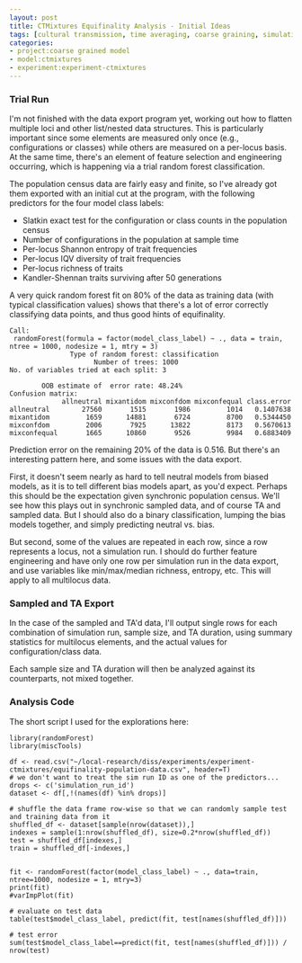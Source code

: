 ```yaml
---
layout: post
title: CTMixtures Equifinality Analysis - Initial Ideas
tags: [cultural transmission, time averaging, coarse graining, simulation, dissertation, open science, reproducible science, experiments, experiment-ctmixture]
categories: 
- project:coarse grained model
- model:ctmixtures
- experiment:experiment-ctmixtures
---
```


### Trial Run ###

I'm not finished with the data export program yet, working out how to flatten multiple loci and other list/nested data structures.  This is particularly important since some elements are measured only once (e.g., configurations or classes) while others are measured on a per-locus basis.  At the same time, there's an element of feature selection and engineering occurring, which is happening via a trial random forest classification.  

The population census data are fairly easy and finite, so I've already got them exported with an initial cut at the program, with the following predictors for the four model class labels:

* Slatkin exact test for the configuration or class counts in the population census
* Number of configurations in the population at sample time
* Per-locus Shannon entropy of trait frequencies
* Per-locus IQV diversity of trait frequencies
* Per-locus richness of traits
* Kandler-Shennan traits surviving after 50 generations

A very quick random forest fit on 80% of the data as training data (with typical classification values) shows that there's a lot of error correctly classifying data points, and thus good hints of equifinality.  

```
Call:
 randomForest(formula = factor(model_class_label) ~ ., data = train,      ntree = 1000, nodesize = 1, mtry = 3) 
               Type of random forest: classification
                     Number of trees: 1000
No. of variables tried at each split: 3

        OOB estimate of  error rate: 48.24%
Confusion matrix:
             allneutral mixantidom mixconfdom mixconfequal class.error
allneutral        27560       1515       1986         1014   0.1407638
mixantidom         1659      14881       6724         8700   0.5344450
mixconfdom         2006       7925      13822         8173   0.5670613
mixconfequal       1665      10860       9526         9984   0.6883409
```

Prediction error on the remaining 20% of the data is 0.516.  But there's an interesting pattern here, and some issues with the data export.  

First, it doesn't seem nearly as hard to tell neutral models from biased models, as it is to tell different bias models apart, as you'd expect.  Perhaps this should be the expectation given synchronic population census.  We'll see how this plays out in synchronic sampled data, and of course TA and sampled data.  But I should also do a binary classification, lumping the bias models together, and simply predicting neutral vs. bias.  

But second, some of the values are repeated in each row, since a row represents a locus, not a simulation run.  I should do further feature engineering and have only one row per simulation run in the data export, and use variables like min/max/median richness, entropy, etc.  This will apply to all multilocus data. 

### Sampled and TA Export ###

In the case of the sampled and TA'd data, I'll output single rows for each combination of simulation run, sample size, and TA duration, using summary statistics for multilocus elements, and the actual values for configuration/class data.  

Each sample size and TA duration will then be analyzed against its counterparts, not mixed together.  


### Analysis Code ###

The short script I used for the explorations here:

```{.r}
library(randomForest)
library(miscTools)

df <- read.csv("~/local-research/diss/experiments/experiment-ctmixtures/equifinality-population-data.csv", header=T)
# we don't want to treat the sim run ID as one of the predictors...
drops <- c('simulation_run_id')
dataset <- df[,!(names(df) %in% drops)]

# shuffle the data frame row-wise so that we can randomly sample test and training data from it
shuffled_df <- dataset[sample(nrow(dataset)),]
indexes = sample(1:nrow(shuffled_df), size=0.2*nrow(shuffled_df))
test = shuffled_df[indexes,]
train = shuffled_df[-indexes,]


fit <- randomForest(factor(model_class_label) ~ ., data=train, ntree=1000, nodesize = 1, mtry=3)
print(fit)
#varImpPlot(fit)

# evaluate on test data
table(test$model_class_label, predict(fit, test[names(shuffled_df)]))

# test error
sum(test$model_class_label==predict(fit, test[names(shuffled_df)])) / nrow(test)

```

